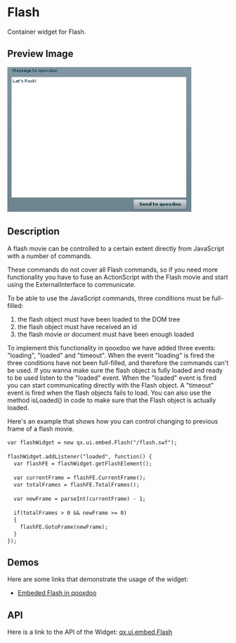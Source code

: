 Flash
=====

Container widget for Flash.

Preview Image
-------------

![flash.png](flash.png%0A%20%20%20%20%20%20%20%20%20%20%20%20%20%20%20%20%20%20%20%20:width:%20419%20px%0A%20%20%20%20%20%20%20%20%20%20%20%20%20%20%20%20%20%20%20%20:target:%20../../flash.png)

Description
-----------

A flash movie can be controlled to a certain extent directly from JavaScript with a number of commands.

These commands do not cover all Flash commands, so if you need more functionality you have to fuse an ActionScript with the Flash movie and start using the ExternalInterface to communicate.

To be able to use the JavaScript commands, three conditions must be full-filled:

1.  the flash object must have been loaded to the DOM tree
2.  the flash object must have received an id
3.  the flash movie or document must have been enough loaded

To implement this functionality in qooxdoo we have added three events: "loading", "loaded" and "timeout". When the event "loading" is fired the three conditions have not been full-filled, and therefore the commands can't be used. If you wanna make sure the flash object is fully loaded and ready to be used listen to the "loaded" event. When the "loaded" event is fired you can start communicating directly with the Flash object. A "timeout" event is fired when the flash objects fails to load. You can also use the method isLoaded() in code to make sure that the Flash object is actually loaded.

Here's an example that shows how you can control changing to previous frame of a flash movie.

    var flashWidget = new qx.ui.embed.Flash("/flash.swf");

    flashWidget.addListener("loaded", function() {
      var flashFE = flashWidget.getFlashElement();

      var currentFrame = flashFE.CurrentFrame();
      var totalFrames = flashFE.TotalFrames();

      var newFrame = parseInt(currentFrame) - 1;

      if(totalFrames > 0 && newFrame >= 0)
      {
        flashFE.GotoFrame(newFrame);
      }
    });

Demos
-----

Here are some links that demonstrate the usage of the widget:

-   [Embeded Flash in qooxdoo](../../apps/demobrowser/#widget~Flash.html)

API
---

Here is a link to the API of the Widget:
[qx.ui.embed.Flash](../../apps/apiviewer/#qx.ui.embed.Flash)
